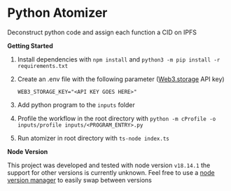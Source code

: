 # Python Atomizer

Deconstruct python code and assign each function a CID on IPFS

**Getting Started**

1. Install dependencies with `npm install` and `python3 -m pip install -r requirements.txt`
2. Create an .env file with the following parameter ([Web3.storage](https://web3.storage/) API key)

   ```plaintext
   WEB3_STORAGE_KEY="<API KEY GOES HERE>"
   ```
3. Add python program to the `inputs` folder
4. Profile the workflow in the root directory with `python -m cProfile -o inputs/profile inputs/<PROGRAM_ENTRY>.py`
5. Run atomizer in root directory with `ts-node index.ts`

**Node Version**

This project was developed and tested with node version `v18.14.1` the support for other versions is currently unknown. Feel free to use a [node version manager](https://github.com/tj/n) to easily swap between versions

